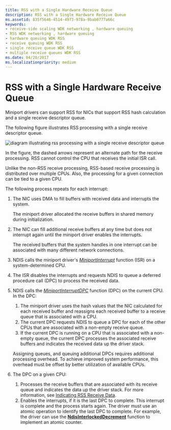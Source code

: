 ```yaml
---
title: RSS with a Single Hardware Receive Queue
description: RSS with a Single Hardware Receive Queue
ms.assetid: 835f5646-4514-4973-978a-9bab0777a66c
keywords:
- receive-side scaling WDK networking , hardware queuing
- RSS WDK networking , hardware queuing
- hardware queuing WDK RSS
- receive queuing WDK RSS
- single receive queue WDK RSS
- multiple receive queues WDK RSS
ms.date: 04/20/2017
ms.localizationpriority: medium
---
```


# RSS with a Single Hardware Receive Queue





Miniport drivers can support RSS for NICs that support RSS hash calculation and a single receive descriptor queue.

The following figure illustrates RSS processing with a single receive descriptor queue.

![diagram illustrating rss processing with a single receive descriptor queue](images/rssswstack.png)

In the figure, the dashed arrows represent an alternate path for the receive processing. RSS cannot control the CPU that receives the initial ISR call.

Unlike the non-RSS receive processing, RSS-based receive processing is distributed over multiple CPUs. Also, the processing for a given connection can be tied to a given CPU.

The following process repeats for each interrupt:

1.  The NIC uses DMA to fill buffers with received data and interrupts the system.

    The miniport driver allocated the receive buffers in shared memory during initialization.

2.  The NIC can fill additional receive buffers at any time but does not interrupt again until the miniport driver enables the interrupts.

    The received buffers that the system handles in one interrupt can be associated with many different network connections.

3.  NDIS calls the miniport driver's [*MiniportInterrupt*](https://msdn.microsoft.com/library/windows/hardware/ff559395) function (ISR) on a system-determined CPU.

4.  The ISR disables the interrupts and requests NDIS to queue a deferred procedure call (DPC) to process the received data.

5.  NDIS calls the [*MiniportInterruptDPC*](https://msdn.microsoft.com/library/windows/hardware/ff559398) function (DPC) on the current CPU. In the DPC:

    1.  The miniport driver uses the hash values that the NIC calculated for each received buffer and reassigns each received buffer to a receive queue that is associated with a CPU.
    2.  The current DPC requests NDIS to queue a DPC for each of the other CPUs that are associated with a non-empty receive queue.
    3.  If the current DPC is running on a CPU that is associated with a non-empty queue, the current DPC processes the associated receive buffers and indicates the received data up the driver stack.

    Assigning queues, and queuing additional DPCs requires additional processing overhead. To achieve improved system performance, this overhead must be offset by better utilization of available CPUs.

6.  The DPC on a given CPU:
    1.  Processes the receive buffers that are associated with its receive queue and indicates the data up the driver stack. For more information, see [Indicating RSS Receive Data](indicating-rss-receive-data.md).
    2.  Enables the interrupts, if it is the last DPC to complete. This interrupt is complete and the process starts again. The driver must use an atomic operation to identify the last DPC to complete. For example, the driver can use the [**NdisInterlockedDecrement**](https://msdn.microsoft.com/library/windows/hardware/ff562751) function to implement an atomic counter.

 

 





